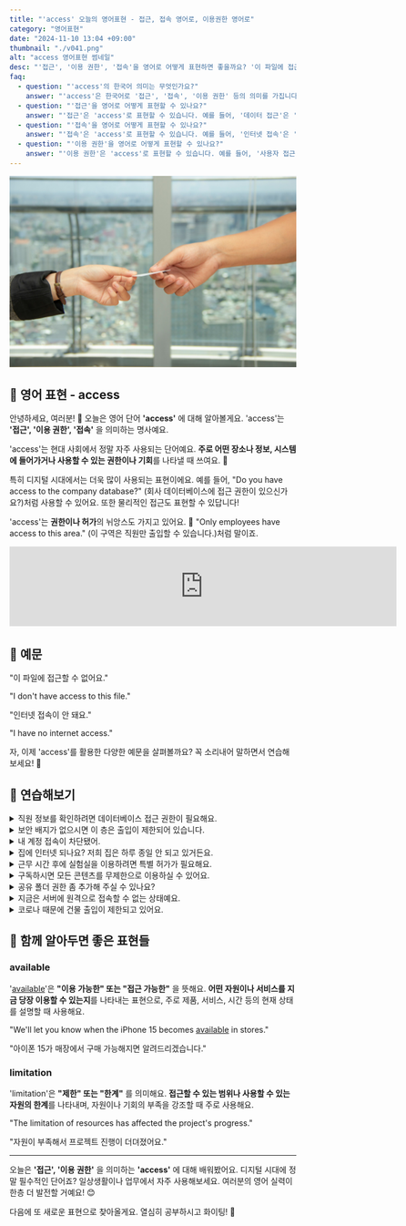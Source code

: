 ```yaml
---
title: "'access' 오늘의 영어표현 - 접근, 접속 영어로, 이용권한 영어로"
category: "영어표현"
date: "2024-11-10 13:04 +09:00"
thumbnail: "./v041.png"
alt: "access 영어표현 썸네일"
desc: "'접근', '이용 권한', '접속'을 영어로 어떻게 표현하면 좋을까요? '이 파일에 접근할 수 없어요.', '인터넷 접속이 안 돼요.' 등을 영어로 표현하는 법을 배워봅시다. 다양한 예문을 통해서 연습하고 본인의 표현으로 만들어 보세요."
faq:
  - question: "'access'의 한국어 의미는 무엇인가요?"
    answer: "'access'은 한국어로 '접근', '접속', '이용 권한' 등의 의미를 가집니다."
  - question: "'접근'을 영어로 어떻게 표현할 수 있나요?"
    answer: "'접근'은 'access'로 표현할 수 있습니다. 예를 들어, '데이터 접근'은 'data access'로 말할 수 있습니다."
  - question: "'접속'을 영어로 어떻게 표현할 수 있나요?"
    answer: "'접속'은 'access'로 표현할 수 있습니다. 예를 들어, '인터넷 접속'은 'internet access'로 말할 수 있습니다."
  - question: "'이용 권한'을 영어로 어떻게 표현할 수 있나요?"
    answer: "'이용 권한'은 'access'로 표현할 수 있습니다. 예를 들어, '사용자 접근 권한'은 'user access'로 말할 수 있습니다."
---
```


![카드를 건내고 있는 손](./v041-1.jpg)

## 🌟 영어 표현 - access

안녕하세요, 여러분! 👋 오늘은 영어 단어 **'access'** 에 대해 알아볼게요. 'access'는 **'접근', '이용 권한', '접속'** 을 의미하는 명사예요.

'access'는 현대 사회에서 정말 자주 사용되는 단어예요. **주로 어떤 장소나 정보, 시스템에 들어가거나 사용할 수 있는 권한이나 기회**를 나타낼 때 쓰여요. 🔑

특히 디지털 시대에서는 더욱 많이 사용되는 표현이에요. 예를 들어, "Do you have access to the company database?" (회사 데이터베이스에 접근 권한이 있으신가요?)처럼 사용할 수 있어요. 또한 물리적인 접근도 표현할 수 있답니다!

'access'는 **권한이나 허가**의 뉘앙스도 가지고 있어요. 🔐 "Only employees have access to this area." (이 구역은 직원만 출입할 수 있습니다.)처럼 말이죠.

<iframe src="https://ads-partners.coupang.com/widgets.html?id=819055&template=carousel&trackingCode=AF7855282&subId=&width=680&height=140&tsource=" width="680" height="140" frameborder="0" scrolling="no" referrerpolicy="unsafe-url" browsingtopics></iframe>

## 📖 예문

"이 파일에 접근할 수 없어요."

"I don't have access to this file."

"인터넷 접속이 안 돼요."

"I have no internet access."

자, 이제 'access'를 활용한 다양한 예문을 살펴볼까요? 꼭 소리내어 말하면서 연습해보세요! 🚀

## 💬 연습해보기

<details>
<summary>직원 정보를 확인하려면 데이터베이스 접근 권한이 필요해요.</summary>
<span>I need access to the employee database to check the records.</span>
</details>

<details>
<summary>보안 배지가 없으시면 이 층은 출입이 제한되어 있습니다.</summary>
<span>Sorry, you don't have access to this floor without a security badge.</span>
</details>

<details>
<summary>내 계정 접속이 차단됐어.</summary>
<span>They denied me access to my own account.</span>
</details>

<details>
<summary>집에 인터넷 되나요? 저희 집은 하루 종일 안 되고 있거든요.</summary>
<span>Do you have internet access at your place? Mine's been down all day.</span>
</details>

<details>
<summary>근무 시간 후에 실험실을 이용하려면 특별 허가가 필요해요.</summary>
<span>You'll need special access to enter the lab after hours.</span>
</details>

<details>
<summary>구독하시면 모든 콘텐츠를 무제한으로 이용하실 수 있어요.</summary>
<span>The subscription gives you unlimited access to all the content.</span>
</details>

<details>
<summary>공유 폴더 권한 좀 추가해 주실 수 있나요?</summary>
<span>Hey, could you grant me access to the shared folder?</span>
</details>

<details>
<summary>지금은 서버에 원격으로 접속할 수 없는 상태예요.</summary>
<span>Remote access to the server is currently unavailable.</span>
</details>

<details>
<summary>코로나 때문에 건물 출입이 제한되고 있어요.</summary>
<span>They've restricted access to the building due to COVID.</span>
</details>

## 🤝 함께 알아두면 좋은 표현들

### available

'[available](/blog/in-english/188.available/)'은 **"이용 가능한" 또는 "접근 가능한"** 을 뜻해요. **어떤 자원이나 서비스를 지금 당장 이용할 수 있는지**를 나타내는 표현으로, 주로 제품, 서비스, 시간 등의 현재 상태를 설명할 때 사용해요.

"We'll let you know when the iPhone 15 becomes [available](/blog/in-english/188.available/) in stores."

"아이폰 15가 매장에서 구매 가능해지면 알려드리겠습니다."

### limitation

'limitation'은 **"제한" 또는 "한계"** 를 의미해요. **접근할 수 있는 범위나 사용할 수 있는 자원의 한계**를 나타내며, 자원이나 기회의 부족을 강조할 때 주로 사용해요.

"The limitation of resources has affected the project's progress."

"자원이 부족해서 프로젝트 진행이 더뎌졌어요."

---

오늘은 **'접근', '이용 권한'** 을 의미하는 **'access'** 에 대해 배워봤어요. 디지털 시대에 정말 필수적인 단어죠? 일상생활이나 업무에서 자주 사용해보세요. 여러분의 영어 실력이 한층 더 발전할 거예요! 😊

다음에 또 새로운 표현으로 찾아올게요. 열심히 공부하시고 화이팅! 💪
